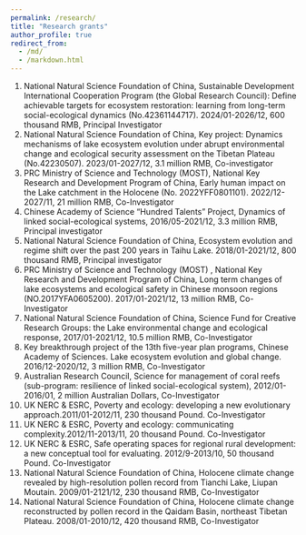 ```yaml
---
permalink: /research/
title: "Research grants"
author_profile: true
redirect_from: 
  - /md/
  - /markdown.html
---
```


1. National Natural Science Foundation of China, Sustainable Development International Cooperation Program (the Global Research Council): Define achievable targets for ecosystem restoration: learning from long-term social-ecological dynamics (No.42361144717). 2024/01-2026/12, 600 thousand RMB, Principal Investigator
2. National Natural Science Foundation of China, Key project: Dynamics mechanisms of lake ecosystem evolution under abrupt environmental change and ecological security assessment on the
Tibetan Plateau (No.42230507). 2023/01-2027/12, 3.1 million RMB, Co-investigator
3. PRC Ministry of Science and Technology (MOST), National Key Research and Development Program of China, Early human impact on the Lake catchment in the Holocene (No. 2022YFF0801101). 2022/12-2027/11, 21 million RMB, Co-Investigator
4. Chinese Academy of Science “Hundred Talents” Project, Dynamics of linked social-ecological systems, 2016/05-2021/12, 3.3 million RMB, Principal investigator
5. National Natural Science Foundation of China, Ecosystem evolution and regime shift over the past 200 years in Taihu Lake. 2018/01-2021/12, 800 thousand RMB, Principal investigator
6. PRC Ministry of Science and Technology (MOST) , National Key Research and Development Program of China, Long term changes of lake ecosystems and ecological safety in Chinese monsoon regions (NO.2017YFA0605200). 2017/01-2021/12, 13 million RMB, Co-Investigator
7. National Natural Science Foundation of China, Science Fund for Creative Research Groups: the Lake environmental change and ecological response, 2017/01-2021/12, 10.5 million RMB, Co-Investigator
8. Key breakthrough project of the 13th five-year plan programs, Chinese Academy of Sciences. Lake ecosystem evolution and global change. 2016/12-2020/12, 3 million RMB, Co-Investigator
9. Australian Research Council, Science for management of coral reefs (sub-program: resilience of linked social-ecological system), 2012/01-2016/01, 2 million Australian Dollars, Co-Investigator
10. UK NERC & ESRC, Poverty and ecology: developing a new evolutionary approach.2011/01-2012/11, 230 thousand Pound. Co-Investigator
11. UK NERC & ESRC, Poverty and ecology: communicating complexity.2012/11-2013/11, 20 thousand Pound. Co-Investigator
12. UK NERC & ESRC, Safe operating spaces for regional rural development: a new conceptual tool for evaluating. 2012/9-2013/10, 50 thousand Pound. Co-Investigator
13. National Natural Science Foundation of China, Holocene climate change revealed by high-resolution pollen record from Tianchi Lake, Liupan Moutain. 2009/01-2121/12, 230 thousand RMB, Co-Investigator
14. National Natural Science Foundation of China, Holocene climate change reconstructed by pollen record in the Qaidam Basin, northeast Tibetan Plateau. 2008/01-2010/12, 420 thousand RMB, Co-Investigator
